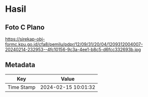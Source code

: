 # Hasil

## Foto C Plano

https://sirekap-obj-formc.kpu.go.id/cfa8/pemilu/pdpr/12/09/31/20/04/1209312004007-20240214-232953--4fc10156-9c3a-4ee1-b8c5-d6fcc332693b.jpg


## Metadata

| Key        | Value               |
| ---------- | ------------------- |
| Time Stamp | 2024-02-15 10:01:32 |



